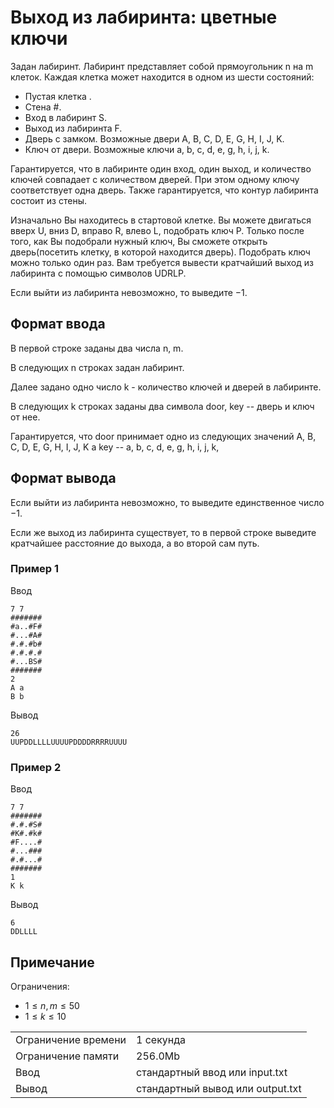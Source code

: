 # Выход из лабиринта: цветные ключи

Задан лабиринт. Лабиринт представляет собой прямоугольник n на m клеток. Каждая клетка может находится в одном из шести состояний:

*   Пустая клетка .
*   Стена #.
*   Вход в лабиринт S.
*   Выход из лабиринта F.
*   Дверь с замком. Возможные двери A, B, C, D, E, G, H, I, J, K.
*   Ключ от двери. Возможные ключи a, b, c, d, e, g, h, i, j, k.

Гарантируется, что в лабиринте один вход, один выход, и количество ключей совпадает с количеством дверей. При этом одному ключу соответствует одна дверь. Также гарантируется, что контур лабиринта состоит из стены.

Изначально Вы находитесь в стартовой клетке. Вы можете двигаться вверх U, вниз D, вправо R, влево L, подобрать ключ P. Только после того, как Вы подобрали нужный ключ, Вы сможете открыть дверь(посетить клетку, в которой находится дверь). Подобрать ключ можно только один раз. Вам требуется вывести кратчайший выход из лабиринта с помощью символов UDRLP.

Если выйти из лабиринта невозможно, то выведите −1.

## Формат ввода

В первой строке заданы два числа n, m.

В следующих n строках задан лабиринт.

Далее задано одно число k - количество ключей и дверей в лабиринте.

В следующих k строках заданы два символа door, key -- дверь и ключ от нее.

Гарантируется, что door принимает одно из следующих значений A, B, C, D, E, G, H, I, J, K а key -- a, b, c, d, e, g, h, i, j, k,

## Формат вывода

Если выйти из лабиринта невозможно, то выведите единственное число −1.

Если же выход из лабиринта существует, то в первой строке выведите кратчайшее расстояние до выхода, а во второй сам путь.

### Пример 1

Ввод

    7 7
    #######
    #a..#F#
    #...#A#
    #.#.#b#
    #.#.#.#
    #...BS#
    #######
    2
    A a
    B b
    

Вывод

    26
    UUPDDLLLLUUUUPDDDDRRRRUUUU
    

### Пример 2

Ввод

    7 7
    #######
    #.#.#S#
    #K#.#k#
    #F....#
    #...###
    #.#...#
    #######
    1
    K k
    

Вывод

    6
    DDLLLL
    

## Примечание

Ограничения:

*   $1 \leq n, m \leq 50$
*   $1 \leq k \leq 10$

<table>
 <tr class="time-limit">
    <td class="property-title">Ограничение времени</td>
    <td>1&nbsp;секунда</td>
 </tr>
 <tr class="memory-limit">
    <td class="property-title">Ограничение памяти</td>
    <td>256.0Mb</td>
 </tr>
 <tr class="input-file">
    <td class="property-title">Ввод</td>
    <td colspan="1">стандартный ввод или input.txt</td>
 </tr>
 <tr class="output-file">
    <td class="property-title">Вывод</td>
    <td colspan="1">стандартный вывод или output.txt</td>
 </tr>
</table>
